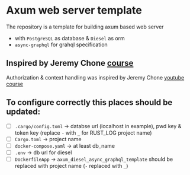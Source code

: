 # Axum web server template

The repository is a template for building axum based web server

- with `PostgreSQL` as database & `Diesel` as orm
- `async-graphql` for grahql specification

## Inspired by Jeremy Chone [course](https://github.com/rust10x/rust-web-app)

Authorization & context handling was inspired by Jeremy Chone [youtube course](https://www.youtube.com/watch?v=3cA_mk4vdWY&t=6344s)

## To configure correctly this places should be updated:

- [ ] `.cargo/config.toml` -> databse url (localhost in example), pwd key & token key (replace `-` with `_` for RUST_LOG project name)
- [ ] `Cargo.toml` -> project name
- [ ] `docker-compose.yaml` -> at least db_name
- [ ] `.env` -> db url for diesel
- [ ] `DockerfileApp` -> `axum_diesel_async_graphql_template` should be replaced with project name (`-` replaced with `_`)
